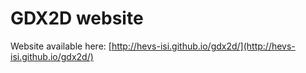 # GDX2D website

Website available here: [http://hevs-isi.github.io/gdx2d/](http://hevs-isi.github.io/gdx2d/)
